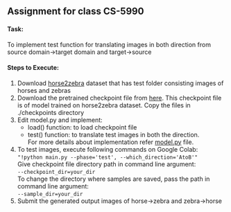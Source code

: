 ## Assignment for class CS-5990
#### Task: <br/>
  To implement test function for translating images in both direction from source domain->target domain and target->source
  
#### Steps to Execute:<br/>
 1. Download [horse2zebra](https://people.eecs.berkeley.edu/~taesung_park/CycleGAN/datasets/) dataset that has test folder consisting images of horses and zebras
 2. Download the pretrained checkpoint file from [here](https://drive.google.com/drive/folders/1AlhIHSQMESKvC1LVCVgwALWxArtYdhGC). 
    This checkpoint file is of model trained on horse2zebra dataset. Copy the files in ./checkpoints directory
 3. Edit model.py and implement:<br/>
      - load() function: to load checkpoint file<br/>
      - test() function: to translate test images in both the direction.<br/> 
        For more details about implementation refer [model.py](./model.py) file.
 4. To test images, execute following commands on Google Colab: <br/>
    ```"!python main.py --phase='test', --which_direction='AtoB'" ``` <br/>
    Give checkpoint file directory path in command line argument:<br/>
    ```--checkpoint_dir=your_dir ``` <br/>
    To change the directory where samples are saved, pass the path in command line argument:<br/>
    ``` --sample_dir=your_dir ```
 5. Submit the generated output images of horse->zebra and zebra->horse
